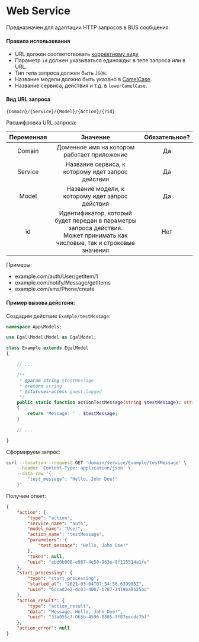 # Web Service

Предназначен для адаптации HTTP запросов в BUS сообщения.

#### Правила использования

* URL должен соответствовать [корректному виду](#Вид-url-запроса)
* Параметр `id` должен указываться единожды: в теле запроса или в URL.
* Тип тела запроса должен быть `JSON`.
* Название модели должно быть указано в
  [CamelCase](https://ru.wikipedia.org/wiki/CamelCase).
* Название сервиса, действия и т.д. в `lowerCamelCase`.

#### Вид URL запроса

```
{Domain}/{Service}/{Model}/{Action}/{?id}
```

Расшифровка URL запроса:

| Переменная |                                                           Значение                                                            | Обязательное? |
|:----------:|:-----------------------------------------------------------------------------------------------------------------------------:|:-------------:|
|   Domain   |                                          Доменное имя на котором работает приложение                                          |      Да       |
|  Service   |                                       Название сервиса, к которому идет запрос действия                                        |      Да       |
|   Model    |                                        Название модели, к которому идет запрос действия                                         |      Да       |
|     id     | Идентификатор, который будет передан в параметры запроса действия.<br>Может принимать как числовые, так и строковые значения |      Нет      |

Примеры:
* example.com/auth/User/getItem/1
* example.com/notify/Message/getItems
* example.com/sms/Phone/create

#### Пример вызова действия:

Создадим действие `Example/testMessage`:

```php
namespace App\Models;

use Egal\Model\Model as EgalModel;

class Example extends EgalModel
{

    // ...

    /**
     * @param string $testMessage
     * @return string
     * @statuses-access guest,logged
     */
    public static function actionTestMessage(string $testMessage): string
    {
        return 'Message: ' . $testMessage;
    }

    // ...

}
```

Сформируем запрос:

```bash
curl --location --request GET 'domain/service/Example/testMessage' \
    --header 'Content-Type: application/json' \
    --data-raw '{
        "test_message": "Hello, John Doe!"
    }'
```

Получим ответ:

```json
{
    "action": {
        "type": "action",
        "service_name": "auth",
        "model_name": "User",
        "action_name": "testMessage",
        "parameters": {
            "test_message": "Hello, John Doe!"
        },
        "token": null,
        "uuid": "ebd0b008-e987-4e50-963e-8f115514a1fe"
    },
    "start_processing": {
        "type": "start_processing",
        "started_at": "2021-03-04T07:54:56.639985Z",
        "uuid": "6dcad2e2-dc03-4007-b787-2419ba8b25bd"
    },
    "action_result": {
        "type": "action_result",
        "data": "Message: Hello, John Doe!",
        "uuid": "33a055c7-065b-4596-8805-ff87eecdc7b7"
    },
    "action_error": null
}
```
